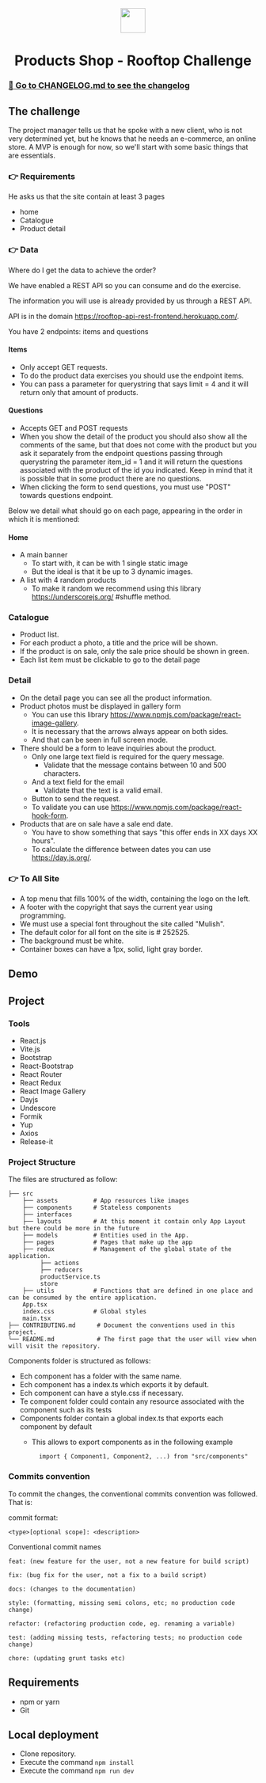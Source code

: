 <br/><br/>
<br/><br/>

<p align="center">
    <img height="50" src="https://rooftop.dev/images/rooftop-logo.webp">
   </p>
   
   

   <h1 align="center">Products Shop - Rooftop Challenge</h1>
   
   
### [📖 Go to CHANGELOG.md to see the changelog](CHANGELOG.md)

  
## The challenge

The project manager tells us that he spoke with a new client, who is not very determined yet, but he knows that he needs an e-commerce, an online store. 
A MVP is enough for now, so we'll start with some basic things that are essentials.

### 👉 Requirements 

He asks us that the site contain at least 3 pages

- home
- Catalogue
- Product detail

### 👉 Data

Where do I get the data to achieve  the order?

We have enabled a REST API so you can consume and do the exercise.

The information you will use is already provided by us through a REST API.

API is in the domain https://rooftop-api-rest-frontend.herokuapp.com/.

You have 2 endpoints: items and questions

#### Items
- Only accept GET requests.
- To do the product data exercises you should use the endpoint items.
- You can pass a parameter for querystring that says limit = 4 and it will return only that amount of products.

#### Questions

- Accepts GET and POST requests
- When you show the detail of the product you should also show all the comments of the same, but that does not come with the product but you ask it separately from the 
  endpoint questions passing through querystring the parameter item_id = 1 and it will return the questions associated with the product of the id you indicated. 
  Keep in mind that it is possible that in some product there are no questions.
- When clicking the form to send questions, you must use "POST" towards questions endpoint.

Below we detail what should go on each page, appearing in the order in which it is mentioned:

#### Home

- A main banner
    - To start with, it can be with 1 single static image
    - But the ideal is that it be up to 3 dynamic images.
- A list with 4 random products
    - To make it random we recommend using this library https://underscorejs.org/ #shuffle method.
    
 ### Catalogue
 - Product list.
 - For each product a photo, a title and the price will be shown.
 - If the product is on sale, only the sale price should be shown in green.
 - Each list item must be clickable to go to the detail page

### Detail
- On the detail page you can see all the product information.
- Product photos must be displayed in gallery form
    - You can use this library https://www.npmjs.com/package/react-image-gallery.
    - It is necessary that the arrows always appear on both sides.
    - And that can be seen in full screen mode.
- There should be a form to leave inquiries about the product.
    - Only one large text field is required for the query message.
        - Validate that the message contains between 10 and 500 characters.
    - And a text field for the email
        - Validate that the text is a valid email.
    - Button to send the request.
    - To validate you can use https://www.npmjs.com/package/react-hook-form.
- Products that are on sale have a sale end date.
    - You have to show something that says "this offer ends in XX days XX hours".
    - To calculate the difference between dates you can use https://day.js.org/.


###  👉 To All Site

- A top menu that fills 100% of the width, containing the logo on the left.
- A footer with the copyright that says the current year using programming.
- We must use a special font throughout the site called "Mulish".
- The default color for all font on the site is # 252525.
- The background must be white.
- Container boxes can have a 1px, solid, light gray border.



## Demo


## Project

### Tools

- React.js
- Vite.js
- Bootstrap
- React-Bootstrap
- React Router
- React Redux
- React Image Gallery
- Dayjs
- Undescore
- Formik
- Yup
- Axios
- Release-it

### Project Structure
The files are structured as follow:

    ├── src
        ├── assets          # App resources like images
        ├── components      # Stateless components
        ├── interfaces     
        ├── layouts         # At this moment it contain only App Layout but there could be more in the future
        ├── models          # Entities used in the App.
        ├── pages           # Pages that make up the app 
        ├── redux           # Management of the global state of the application.
             ├── actions
             ├── reducers
             productService.ts
             store
        ├── utils           # Functions that are defined in one place and can be consumed by the entire application.
        App.tsx
        index.css           # Global styles
        main.tsx
    ├── CONTRIBUTING.md      # Document the conventions used in this project.
    └── README.md            # The first page that the user will view when will visit the repository.
    
Components folder is structured as follows:
- Ech component has a folder with the same name.
- Ech component has a index.ts which exports it by default.
- Ech component can have a style.css if necessary.
- Te component folder could contain any resource associated with the component such as its tests
- Components folder contain a global index.ts that exports each component by default
    - This allows to export components as in the following example 
    
            import { Component1, Component2, ...) from "src/components"

### Commits convention

To commit the changes, the conventional commits convention was followed. That is:

commit format:

    <type>[optional scope]: <description>
    
Conventional commit names

    feat: (new feature for the user, not a new feature for build script)
    
    fix: (bug fix for the user, not a fix to a build script)
    
    docs: (changes to the documentation)
    
    style: (formatting, missing semi colons, etc; no production code change)
    
    refactor: (refactoring production code, eg. renaming a variable)
    
    test: (adding missing tests, refactoring tests; no production code change)
    
    chore: (updating grunt tasks etc)

## Requirements
* npm or yarn
* Git

## Local deployment
* Clone repository.
* Execute the command `npm install`
* Execute the command `npm run dev`

  
